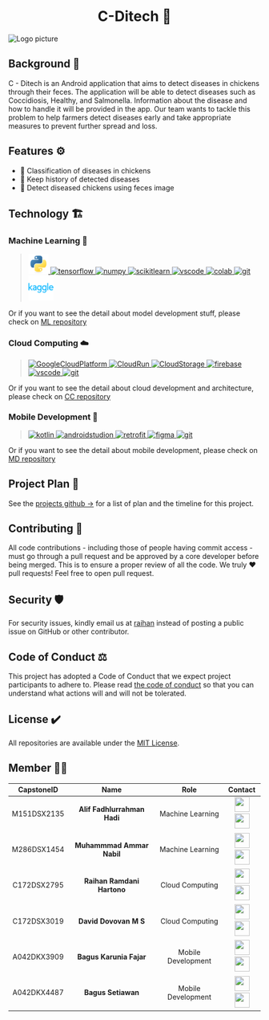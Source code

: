 <div align="center">
  <h1>C-Ditech 🐔</h1>
</div>

![Logo picture]()

## Background 📄
C - Ditech is an Android application that aims to detect diseases in chickens through their feces. The application will be able to detect diseases such as Coccidiosis, Healthy, and Salmonella. Information about the disease and how to handle it will be provided in the app. Our team wants to tackle this problem to help farmers detect diseases early and take appropriate measures to prevent further spread and loss.

## Features ⚙
- 🐔 Classification of diseases in chickens
- 💾 Keep history of detected diseases
- 🔎 Detect diseased chickens using feces image

## Technology 🏗️

### Machine Learning 🤖
> <a href="https://www.python.org" target="_blank" rel="noreferrer"> <img src="https://raw.githubusercontent.com/devicons/devicon/master/icons/python/python-original.svg" alt="python" width="40" height="40"/> </a>
<a href="https://www.tensorflow.org" target="_blank" rel="noreferrer"> <img src="https://www.vectorlogo.zone/logos/tensorflow/tensorflow-icon.svg" alt="tensorflow" width="40" height="40"/> </a>
<a href="https://numpy.org/" target="_blank" rel="noreferrer"> <img src="https://numpy.org/images/logo.svg" alt="numpy" width="40" height="40"/> </a> 
<a href="https://scikit-learn.org/stable/" target="_blank" rel="noreferrer"> <img src="https://scikit-learn.org/stable/_static/scikit-learn-logo-small.png" alt="scikitlearn"  height="40"/> </a> 
<a href="https://code.visualstudio.com/" target="_blank" rel="noreferrer"> <img src="https://code.visualstudio.com/assets/images/code-stable.png" alt="vscode" width="40" height="40"/> </a>
<a href="https://colab.research.google.com" target="_blank" rel="noreferrer"> <img src="https://colab.research.google.com/img/colab_favicon_256px.png" alt="colab" width="40" height="40"/> </a>
<a href="https://git-scm.com/" target="_blank" rel="noreferrer"> <img src="https://www.vectorlogo.zone/logos/git-scm/git-scm-icon.svg" alt="git" width="40" height="40"/> </a> 
<a href="https://kaggle.com/" target="_blank" rel="noreferrer"> <img src="https://raw.githubusercontent.com/devicons/devicon/master/icons/kaggle/kaggle-original-wordmark.svg" alt="kaggle" height="50"/> </a> 

Or if you want to see the detail about model development stuff, please check on [ML repository](https://github.com/C-Ditech/ML)

### Cloud Computing ☁️
> <a href="https://cloud.google.com/" target="_blank" rel="noreferrer"> <img src="https://idolstarastronomer.com/images/cloud_platform.png" alt="GoogleCloudPlatform"  height="40"/> </a> 
<a href="https://cloud.google.com/" target="_blank" rel="noreferrer"> <img src="https://repository-images.githubusercontent.com/189295422/f294aa00-838c-11e9-8e27-a1fdc651371f" alt="CloudRun"  height="40"/> </a> 
<a href="https://cloud.google.com/" target="_blank" rel="noreferrer"> <img src="https://1.bp.blogspot.com/-ldXyw__3o8k/XkTq7ynek6I/AAAAAAAATvQ/BMLEAwGefP8tA9YkpVRlfhj8q01qcDWsQCLcBGAsYHQ/s1600/gcp-bucket.png" alt="CloudStorage"  height="40"/> </a> 
<a href="https://firebase.google.com/" target="_blank" rel="noreferrer"> <img src="https://pluspng.com/img-png/firebase-logo-png-firebase-logo-png-transparent-amp-svg-vector-pluspng-2400x3291.png" alt="firebase" width="25" height="40"/> </a> 
<a href="https://code.visualstudio.com/" target="_blank" rel="noreferrer"> <img src="https://code.visualstudio.com/assets/images/code-stable.png" alt="vscode" width="40" height="40"/> </a>
<a href="https://git-scm.com/" target="_blank" rel="noreferrer"> <img src="https://www.vectorlogo.zone/logos/git-scm/git-scm-icon.svg" alt="git" width="40" height="40"/> </a> 

Or if you want to see the detail about cloud development and architecture, please check on [CC repository](https://github.com/C-Ditech/CC)

### Mobile Development 📱
> <a href="https://kotlinlang.org" target="_blank" rel="noreferrer"> <img src="https://brandslogos.com/wp-content/uploads/images/large/kotlin-logo.png" alt="kotlin" width="40" height="40"/> </a>
<a href="https://developer.android.com/studio/" target="_blank" rel="noreferrer"> <img src="https://logonoid.com/images/android-studio-logo.png" alt="androidstudion" width="40" height="40"/> </a>
<a href="https://square.github.io/retrofit/" target="_blank" rel="noreferrer"> <img src="https://square.github.io/retrofit/static/icon-square.png" alt="retrofit" width="40" height="40"/> </a> 
<a href="https://figma.com/" target="_blank" rel="noreferrer"> <img src="https://brandslogos.com/wp-content/uploads/images/large/figma-logo.png" alt="figma" width="25" height="40"/> </a> 
<a href="https://git-scm.com/" target="_blank" rel="noreferrer"> <img src="https://www.vectorlogo.zone/logos/git-scm/git-scm-icon.svg" alt="git" width="40" height="40"/> </a> 

Or if you want to see the detail about mobile development, please check on [MD repository](https://github.com/C-Ditech/MD)

## Project Plan 📌
See the [projects github &rarr;](https://github.com/orgs/C-Ditech/projects/1) for a list of plan and the timeline for this project.

## Contributing 🤝
All code contributions - including those of people having commit access - must go through a pull request and be approved by a core developer before being merged. This is to ensure a proper review of all the code. We truly ❤️ pull requests! Feel free to open pull request.

## Security 🛡️
For security issues, kindly email us at [raihan](mailto:raihanramdani41@yahoo.com) instead of posting a public issue on GitHub or other contributor.

## Code of Conduct ⚖️
This project has adopted a Code of Conduct that we expect project participants to adhere to. Please read [the code of conduct](../CODE_OF_CONDUCT.md) so that you can understand what actions will and will not be tolerated.

## License ✔️
All repositories are available under the [MIT License](../LICENSE).

## Member 👱‍♂️
| CapstoneID | Name | Role | Contact |
| :---: | :---: | :---: | :---: |
M151DSX2135 | **Alif Fadhlurrahman Hadi** | Machine Learning | <a href="https://github.com/MokaChaos"><img src="https://logos-download.com/wp-content/uploads/2016/09/GitHub_logo.png" width="30" height="30"></a> <a href="isi_ini_guys"><img src="https://logospng.org/download/linkedin/logo-linkedin-icon-4096.png" width="30" height="30"></a>
M286DSX1454 | **Muhammmad Ammar Nabil** | Machine Learning | <a href="https://github.com/manabil"><img src="https://logos-download.com/wp-content/uploads/2016/09/GitHub_logo.png" width="30" height="30"></a> <a href="isi_ini_guys"><img src="https://logospng.org/download/linkedin/logo-linkedin-icon-4096.png" width="30" height="30"></a>
C172DSX2795 | **Raihan Ramdani Hartono** | Cloud Computing | <a href="https://github.com/raihanramdd"><img src="https://logos-download.com/wp-content/uploads/2016/09/GitHub_logo.png" width="30" height="30"></a> <a href="isi_ini_guys"><img src="https://logospng.org/download/linkedin/logo-linkedin-icon-4096.png" width="30" height="30"></a>
C172DSX3019 | **David Dovovan M S** | Cloud Computing | <a href="isi_ini_guys"><img src="https://logos-download.com/wp-content/uploads/2016/09/GitHub_logo.png" width="30" height="30"></a> <a href="isi_ini_guys"><img src="https://logospng.org/download/linkedin/logo-linkedin-icon-4096.png" width="30" height="30"></a>
A042DKX3909 | **Bagus Karunia Fajar** | Mobile Development | <a href="https://github.com/baguskf"><img src="https://logos-download.com/wp-content/uploads/2016/09/GitHub_logo.png" width="30" height="30"></a> <a href="isi_ini_guys"><img src="https://logospng.org/download/linkedin/logo-linkedin-icon-4096.png" width="30" height="30"></a>
A042DKX4487 | **Bagus Setiawan** | Mobile Development | <a href="https://github.com/BagusStn"><img src="https://logos-download.com/wp-content/uploads/2016/09/GitHub_logo.png" width="30" height="30"></a> <a href="isi_ini_guys"><img src="https://logospng.org/download/linkedin/logo-linkedin-icon-4096.png" width="30" height="30"></a>
